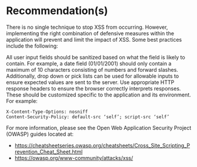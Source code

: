# Recommendation(s)

There is no single technique to stop XSS from occurring. However, implementing the right combination of defensive measures within the application will prevent and limit the impact of XSS. Some best practices include the following:

All user input fields should be sanitized based on what the field is likely to contain. For example, a date field (01/01/2001) should only contain a maximum of 10 characters consisting of numbers and forward slashes. Additionally, drop down or pick lists can be used for allowable inputs to ensure expected values are sent to the server.
Use appropriate HTTP response headers to ensure the browser correctly interprets responses. These should be customized specific to the application and its environment. For example:

``` HTTP
X-Content-Type-Options: nosniff
Content-Security-Policy: default-src ‘self’; script-src ‘self’
```

For more information, please see the Open Web Application Security Project (OWASP) guides located at:

- <https://cheatsheetseries.owasp.org/cheatsheets/Cross_Site_Scripting_Prevention_Cheat_Sheet.html>
- <https://owasp.org/www-community/attacks/xss/>
